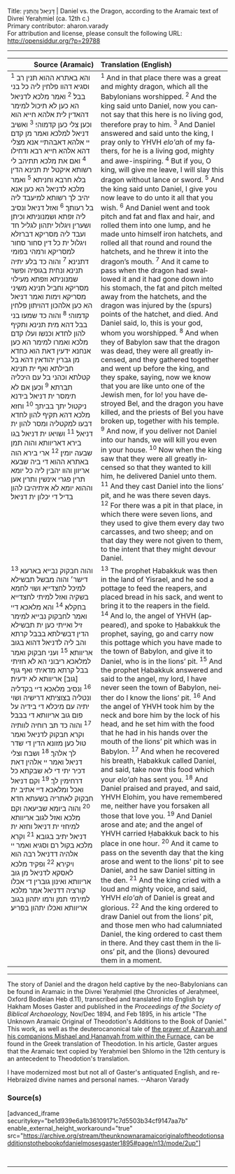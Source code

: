 <html>
<head></head>
<body>
Title: דָּנִיֵּאל וְהַתַּנִּין | Daniel vs. the Dragon, according to the Aramaic text of Divrei Yeraḥmiel (ca. 12th c.)<br />
Primary contributor: aharon.varady<br />
For attribution and license, please consult the following URL: <a href="http://opensiddur.org/?p=29788">http://opensiddur.org/?p=29788</a>
<p />
<hr />

<table style="margin-left: auto;margin-right: auto;" class="draggable">
<thead><tr><th id="x" style="text-align: right;">Source (Aramaic)</th><th style="text-align: left;">Translation (English)</th></tr></thead>
<tbody>
<tr><td style="vertical-align:top;">
<div class="liturgy" lang="he">
<sup>1</sup>&nbsp;והא באתרא ההוא תנין רב וסגיא דהוו פלחין ליה כל בני בבל׃ <sup>2</sup>&nbsp;ואמר מלכא לדניאל הא כען לא תיכול למימר דהאדין לית אלהא חייא הוא וכען צלי כען קדמוהי׃ <sup>3</sup>&nbsp;ואשיב דניאל למלכא ואמר מן קדם יי אלהא דאבהתיי אנא מצלי דהא אלהא חייא רבא ודחילו׃ <sup>4</sup>&nbsp;ואם את מלכא תתיהב לי רשותא איקטל ית תנינא הדין בלא חרבא וחניתא׃ <sup>5</sup>&nbsp;ואמר מלכא לדניאל הא כען אנא יהיב לך רשותא למיעבד ליה בל רעותך׃ <sup>6</sup>&nbsp;ואזל דניאל ונסיב ליה זפתא ושמנוניתא וכיתן ושערין ויגלול יתהון לגליל חד ועבד ליה מסריקא דברזלא ויגלול ית כל דין סחור סחור למסריקא ורמהי בפומי דתנינא׃ <sup>7</sup>&nbsp;והוה כד בלע יתיה תנינא ונחית בגופיה ופשר שמנוניתא וזפתא מעילוי מסריקא וחביל תנינא משיני מסריקא וימות ואמר דניאל הא כען אלהכון דהויתון פלחין קדמוהי׃ <sup>8</sup>&nbsp;והוה כד שמעו בני בבל דהא מית תנינא ותקיף להון לחדא וכנשו ועלו קדם מלכא ואמרו למימר הא כען אנחנא ידעין דאת הוא כחדא מן גברין יהודאין דהא בל חבילתא ואף ית תנינא קטלתא וכהני בל עם היכליה תברתא׃ <sup>9</sup>&nbsp;וכען אם לא תימסר ית דניאל בידנא ניקטול יתך בביתך׃ <sup>10</sup>&nbsp;וחזא מלכא דהא תקיף להון לחדא דבעו למקטליה ומסר להון ית דניאל׃ <sup>11</sup>&nbsp;ושויאו ית דניאל בגו בירא דאריוותא והוה תמן שבעה יומין׃ <sup>12</sup>&nbsp;ארי בירא הוה באתרא ההוא די ביה שבעא אריוון והוו יהבין ליה כל יומא תרין פגרי אינשין ותרין אען וההוא יומא לא איתיהיבו להון בדיל די יכלון ית דניאל׃ 
</span></div></td>
 
<td style="vertical-align:top;">
<div class="english" lang="en">
<sup>1</sup>&nbsp;And in that place there was a great and mighty dragon, which all the Babylonians worshipped. <sup>2</sup>&nbsp;And the king said unto Daniel, now you cannot say that this here is no living god, therefore pray to him. <sup>3</sup>&nbsp;And Daniel answered and said unto the king, I pray only to YHVH <em>elo'ah</em> of my fathers, for he is a living god, mighty and awe-inspiring. <sup>4</sup>&nbsp;But if you, O king, will give me leave, I will slay this dragon without lance or sword. <sup>5</sup>&nbsp;And the king said unto Daniel, I give you now leave to do unto it all that you wish. <sup>6</sup>&nbsp;And Daniel went and took pitch and fat and flax and hair, and rolled them into one lump, and he made unto himself iron hatchets, and rolled all that round and round the hatchets, and he threw it into the dragon’s mouth. <sup>7</sup>&nbsp;And it came to pass when the dragon had swallowed it and it had gone down into his stomach, the fat and pitch melted away from the hatchets, and the dragon was injured by the (spurs) points of the hatchet, and died. And Daniel said, lo, this is your god, whom you worshipped. <sup>8</sup>&nbsp;And when they of Babylon saw that the dragon was dead, they were all greatly incensed, and they gathered together and went up before the king, and they spake, saying, now we know that you are like unto one of the Jewish men, for lo! you have destroyed Bel, and the dragon you have killed, and the priests of Bel you have broken up, together with his temple. <sup>9</sup>&nbsp;And now, if you deliver not Daniel into our hands, we will kill you even in your house. <sup>10</sup>&nbsp;Now when the king saw that they were all greatly incensed so that they wanted to kill him, he delivered Daniel unto them. <sup>11</sup>&nbsp;And they cast Daniel into the lions’ pit, and he was there seven days. <sup>12</sup>&nbsp;For there was a pit in that place, in which there were seven lions, and they used to give them every day two carcasses, and two sheep; and on that day they were not given to them, to the intent that they might devour Daniel. 
</div></td></tr>


<tr><td style="vertical-align:top;">
<div class="liturgy" lang="he">
<sup>13</sup>&nbsp;והוה חבקוק נבייא בארעא דישר׳ והוה מבשל תבשילא למיכל לחצדייא ושוי לחמא בשקיה ואזל למיתי לחצדייא בחקלא׃ <sup>14</sup>&nbsp;והא מלאכא דיי ואמר לחבקוק נבייא למימר זיל ואייתי כען ית תבשילא הדין דבשילתא בבבל קרתא והב ליה לדניאל דהוא בגוב אריוותא׃ <sup>15</sup>&nbsp;ועני חבקוק ואמר למלאכא ריבוני הא לא חזיתי בבל קרתא מדאיתי ואף גוף [גוב] אריוותא לא ידעית׃ <sup>16</sup>&nbsp;ונסיב מלאכא דיי בקדליה ונטליה בצוציתא דרישיה ושוי יתיה עם מיכלא די בידיה על פום גוב אריוותא די בבבל׃ <sup>17</sup>&nbsp;והוה כד תב רוחיה לוותיה וקרא חבקוק לדניאל ואמר טול כען מזונא הדין די שדר לך אלהך׃ <sup>18</sup>&nbsp;ושבח וצלי דניאל ואמר יי אלהין דאת דכיר יתי די לא שבקתא כל דרחימין לך׃ <sup>19</sup>&nbsp;וקם דניאל ואכל ומלאכא דיי אתיב ית חבקוק לאתריה בשעתא חדא׃ <sup>20</sup>&nbsp;והוה ביומא שביעאה וקם מלכא ואזל לגוב אריוותא למיחזי ית דניאל וחזא ית דניאל יתיב בגובא׃ <sup>21</sup>&nbsp;וקרא מלכא בקול רם וסגיא ואמר יי אלהיה דדניאל רבה הוא ויקירא׃ <sup>22</sup>&nbsp;ופקיד מלכא לאסקא לדניאל מן גוב אריוותא ואינון גוברין די אכלו קורציה דדניאל אמר מלכא למירמי תמן ורמו יתהון בגוב אריוותא ואכלו יתהון בפריע׃
</span></div></td>
 
<td style="vertical-align:top;">
<div class="english" lang="en">
<sup>13</sup>&nbsp;The prophet Ḥabakkuk was then in the land of Yisrael, and he sod a pottage to feed the reapers, and placed bread in his sack, and went to bring it to the reapers in the field. <sup>14</sup>&nbsp;And lo, the angel of YHVH (appeared), and spoke to Ḥabakkuk the prophet, saying, go and carry now this pottage which you have made to the town of Babylon, and give it to Daniel, who is in the lions’ pit. <sup>15</sup>&nbsp;And the prophet Ḥabakkuk answered and said to the angel, my lord, I have never seen the town of Babylon, neither do I know the lions’ pit. <sup>16</sup>&nbsp;And the angel of YHVH took him by the neck and bore him by the lock of his head, and he set him with the food that he had in his hands over the mouth of the lions’ pit which was in Babylon. <sup>17</sup>&nbsp;And when he recovered his breath, Ḥabakkuk called Daniel, and said, take now this food which your <em>elo'ah</em> has sent you. <sup>18</sup>&nbsp;And Daniel praised and prayed, and said, YHVH Elohim, you have remembered me, neither have you forsaken all those that love you. <sup>19</sup>&nbsp;And Daniel arose and ate; and the angel of YHVH carried Ḥabakkuk back to his place in one hour. <sup>20</sup>&nbsp;And it came to pass on the seventh day that the king arose and went to the lions' pit to see Daniel, and he saw Daniel sitting in the den. <sup>21</sup>&nbsp;And the king cried with a loud and mighty voice, and said, YHVH <em>elo'ah</em> of Daniel is great and glorious. <sup>22</sup>&nbsp;And the king ordered to draw Daniel out from the lions’ pit, and those men who had calumniated Daniel, the king ordered to cast them in there. And they cast them in the lions’ pit, and the (lions) devoured them in a moment.
</div></td></tr>
</tbody></table>

<hr />

The story of Daniel and the dragon held captive by the neo-Babylonians can be found in Aramaic in the Divrei Yeraḥmiel (the Chronicles of Jeraḥmeel, Oxford Bodleian Heb d.11), transcribed and translated into English by Ḥakham Moses Gaster and published in the <em>Proceedings of the Society of Biblical Archaeology,</em> Nov/Dec 1894, and Feb 1895, in his article "The Unknown Aramaic Original of Theodotion's Additions to the Book of Daniel." This work, as well as the deuterocanonical tale of <a href="http://opensiddur.org/?p=29769">the prayer of Azaryah and his companions Mishael and Ḥananyah from within the Furnace</a>, can be found in the Greek translation of Theodotion. In his article, Gaster argues that the Aramaic text copied by Yeraḥmiel ben Shlomo in the 12th century is an antecedent to Theodotion's translation.

I have modernized most but not all of Gaster's antiquated English, and re-Hebraized divine names and personal names. --Aharon Varady

<h3>Source(s)</h3>

[advanced_iframe securitykey="be1d939e6a1b36109171c7d5503b34cf9147aa7b" enable_external_height_workaround="true" src="https://archive.org/stream/theunknownaramaicoriginaloftheodotionsadditionstothebookofdanielmosesgaster1895#page/n13/mode/2up"]

&nbsp;

<hr />

&nbsp;
</body>
</html>